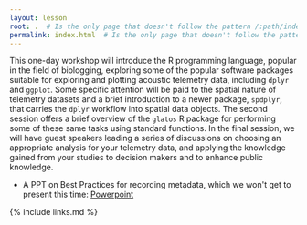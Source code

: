 ```yaml
---
layout: lesson
root: .  # Is the only page that doesn't follow the pattern /:path/index.html
permalink: index.html  # Is the only page that doesn't follow the pattern /:path/index.html
---
```


This one-day workshop will introduce the R programming language, popular in the field of biologging, exploring some of the popular software packages suitable for exploring and plotting acoustic telemetry data, including `dplyr` and `ggplot`. Some specific attention will be paid to the spatial nature of telemetry datasets and a brief introduction to a newer package, `spdplyr`, that carries the `dplyr` workflow into spatial data objects. The second session offers a brief overview of the `glatos` R package for performing some of these same tasks using standard functions. In the final session, we will have guest speakers leading a series of discussions on choosing an appropriate analysis for your telemetry data, and applying the knowledge gained from your studies to decision makers and to enhance public knowledge.


- A PPT on Best Practices for recording metadata, which we won't get to present this time: [Powerpoint](../Resources/metadata_best_practices_2020_07.pptx)

{% include links.md %}

